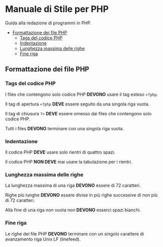 # Manuale di Stile per PHP
Guida alla redazione di programmi in PHP.

* [Formattazione dei file PHP](#formattazione-dei-file-php)
  * [Tags del codice PHP](#tags-del-codice-php)
  * [Indentazione](#indentazione)
  * [Lunghezza massima delle righe](#lunghezza-massima-delle-righe) 
  * [Fine riga](#fine-riga) 
  
  
  
## Formattazione dei file PHP
### Tags del codice PHP
I files che contengono solo codice PHP **DEVONO** usare il tag esteso `<?php`.

Il tag di apertura `<?php` **DEVE** essere seguito da una singola riga vuota.

Il tag di chiusura `?>` **DEVE** essere omesso dai files che contengono solo codice PHP.

Tutti i files **DEVONO** terminare con una singola riga vuota.

### Indentazione
Il codice PHP **DEVE** usare solo rientri di quattro spazi.

Il codice PHP **NON DEVE** mai usare la tabulazione per i rientri.


### Lunghezza massima delle righe
La lunghezza massima di una riga **DEVONO** essere di 72 caratteri.

Righe più lunghe **DEVONO** essere divise in più righe successive di non più di 72 caratteri.

Alla fine di una riga non vuota non **DEVONO** esserci spazi bianchi. 

### Fine riga
Le righe dei file PHP **DEVONO** terminare con un singolo carattere di avanzamento riga Unix LF (linefeed).
